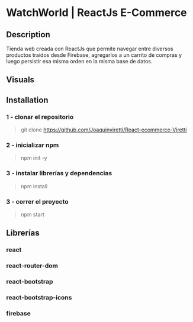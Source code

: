 # WatchWorld | ReactJs E-Commerce

## Description
Tienda web creada con ReactJs que permite navegar entre diversos productos traídos desde Firebase, agregarlos a un carrito de compras y luego persistir esa misma orden en la misma base de datos.

## Visuals


## Installation
### 1 - clonar el repositorio
> git clone https://github.com/Joaquinviretti/React-ecommerce-Viretti

### 2 - inicializar npm
> npm init -y

### 3 - instalar librerías y dependencias
> npm install

### 3 - correr el proyecto
> npm start

## Librerías
### react

### react-router-dom

### react-bootstrap

### react-bootstrap-icons

### firebase

